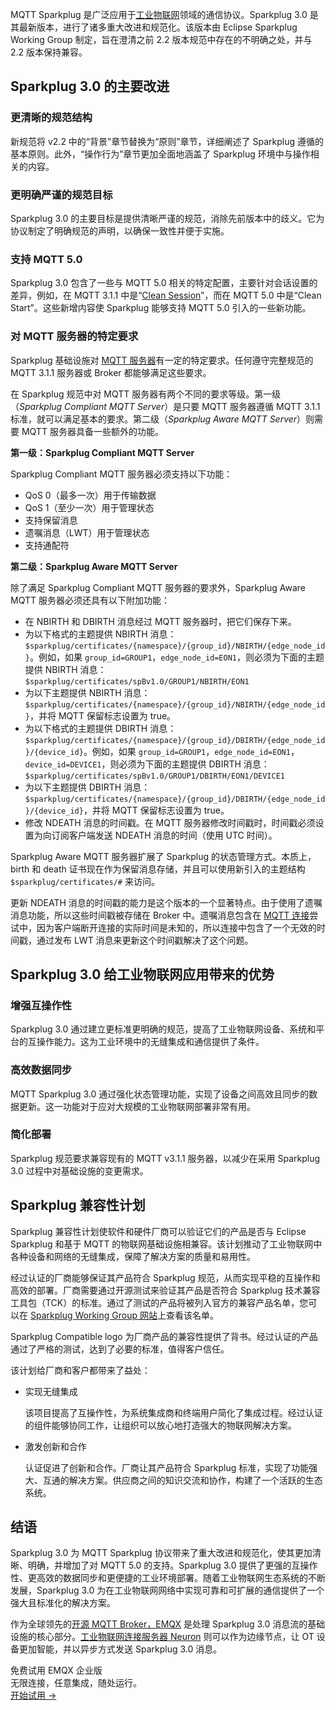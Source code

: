 MQTT Sparkplug 是广泛应用于[工业物联网](https://www.emqx.com/zh/blog/iiot-explained-examples-technologies-benefits-and-challenges)领域的通信协议。Sparkplug 3.0 是其最新版本，进行了诸多重大改进和规范化。该版本由 Eclipse Sparkplug Working Group 制定，旨在澄清之前 2.2 版本规范中存在的不明确之处，并与 2.2 版本保持兼容。

## **Sparkplug 3.0 的主要改进**

### 更清晰的规范结构

新规范将 v2.2 中的“背景”章节替换为“原则”章节，详细阐述了 Sparkplug 遵循的基本原则。此外，“操作行为”章节更加全面地涵盖了 Sparkplug 环境中与操作相关的内容。

### 更明确严谨的规范目标

Sparkplug 3.0 的主要目标是提供清晰严谨的规范，消除先前版本中的歧义。它为协议制定了明确规范的声明，以确保一致性并便于实施。

### 支持 MQTT 5.0

Sparkplug 3.0 包含了一些与 MQTT 5.0 相关的特定配置，主要针对会话设置的差异，例如，在 MQTT 3.1.1 中是“[Clean Session](https://www.emqx.com/zh/blog/mqtt-session)”，而在 MQTT 5.0 中是“Clean Start”。这些新增内容使 Sparkplug 能够支持 MQTT 5.0 引入的一些新功能。

### 对 MQTT 服务器的特定要求

Sparkplug 基础设施对 [MQTT 服务器](https://www.emqx.com/zh/blog/the-ultimate-guide-to-mqtt-broker-comparison)有一定的特定要求。任何遵守完整规范的 MQTT 3.1.1 服务器或 Broker 都能够满足这些要求。

在 Sparkplug 规范中对 MQTT 服务器有两个不同的要求等级。第一级（*Sparkplug Compliant MQTT Server*）是只要 MQTT 服务器遵循 MQTT 3.1.1 标准，就可以满足基本的要求。第二级（*Sparkplug Aware MQTT Server*）则需要 MQTT 服务器具备一些额外的功能。

**第一级：Sparkplug Compliant MQTT Server**

Sparkplug Compliant MQTT 服务器必须支持以下功能：

- QoS 0（最多一次）用于传输数据
- QoS 1（至少一次）用于管理状态
- 支持保留消息
- 遗嘱消息（LWT）用于管理状态
- 支持通配符

**第二级：Sparkplug Aware MQTT Server**

除了满足 Sparkplug Compliant MQTT 服务器的要求外，Sparkplug Aware MQTT 服务器必须还具有以下附加功能：

- 在 NBIRTH 和 DBIRTH 消息经过 MQTT 服务器时，把它们保存下来。
- 为以下格式的主题提供 NBIRTH 消息：`$sparkplug/certificates/{namespace}/{group_id}/NBIRTH/{edge_node_id}`。例如，如果 `group_id=GROUP1`，`edge_node_id=EON1`，则必须为下面的主题提供 NBIRTH 消息：`$sparkplug/certificates/spBv1.0/GROUP1/NBIRTH/EON1`
- 为以下主题提供 NBIRTH 消息：`$sparkplug/certificates/{namespace}/{group_id}/NBIRTH/{edge_node_id}`，并将 MQTT 保留标志设置为 true。
- 为以下格式的主题提供 DBIRTH 消息：`$sparkplug/certificates/{namespace}/{group_id}/DBIRTH/{edge_node_id}/{device_id}`。例如，如果 `group_id=GROUP1`，`edge_node_id=EON1`，`device_id=DEVICE1`，则必须为下面的主题提供 DBIRTH 消息：`$sparkplug/certificates/spBv1.0/GROUP1/DBIRTH/EON1/DEVICE1`
- 为以下主题提供 DBIRTH 消息：`$sparkplug/certificates/{namespace}/{group_id}/DBIRTH/{edge_node_id}/{device_id}`，并将 MQTT 保留标志设置为 true。
- 修改 NDEATH 消息的时间戳。在 MQTT 服务器修改时间戳时，时间戳必须设置为向订阅客户端发送 NDEATH 消息的时间（使用 UTC 时间）。

Sparkplug Aware MQTT 服务器扩展了 Sparkplug 的状态管理方式。本质上，birth 和 death 证书现在作为保留消息存储，并且可以使用新引入的主题结构 `$sparkplug/certificates/#` 来访问。

更新 NDEATH 消息的时间戳的能力是这个版本的一个显著特点。由于使用了遗嘱消息功能，所以这些时间戳被存储在 Broker 中。遗嘱消息包含在 [MQTT 连接](https://www.emqx.com/zh/blog/how-to-set-parameters-when-establishing-an-mqtt-connection)尝试中，因为客户端断开连接的实际时间是未知的，所以连接中包含了一个无效的时间戳，通过发布 LWT 消息来更新这个时间戳解决了这个问题。

## **Sparkplug 3.0 给工业物联网应用带来的优势**

### 增强互操作性

Sparkplug 3.0 通过建立更标准更明确的规范，提高了工业物联网设备、系统和平台的互操作能力。这为工业环境中的无缝集成和通信提供了条件。

### 高效数据同步

MQTT Sparkplug 3.0 通过强化状态管理功能，实现了设备之间高效且同步的数据更新。这一功能对于应对大规模的工业物联网部署非常有用。

### 简化部署

Sparkplug 规范要求兼容现有的 MQTT v3.1.1 服务器，以减少在采用 Sparkplug 3.0 过程中对基础设施的变更需求。

## **Sparkplug 兼容性计划**

Sparkplug 兼容性计划使软件和硬件厂商可以验证它们的产品是否与 Eclipse Sparkplug 和基于 MQTT 的物联网基础设施相兼容。该计划推动了工业物联网中各种设备和网络的无缝集成，保障了解决方案的质量和易用性。

经过认证的厂商能够保证其产品符合 Sparkplug 规范，从而实现平稳的互操作和高效的部署。厂商需要通过开源测试来验证其产品是否符合 Sparkplug 技术兼容工具包（TCK）的标准。通过了测试的产品将被列入官方的兼容产品名单，您可以在 [Sparkplug Working Group 网站](https://www.eclipse.org/org/workinggroups/eclipse_sparkplug_charter.php)上查看该名单。

Sparkplug Compatible logo 为厂商产品的兼容性提供了背书。经过认证的产品通过了严格的测试，达到了必要的标准，值得客户信任。

该计划给厂商和客户都带来了益处：

- 实现无缝集成

  该项目提高了互操作性，为系统集成商和终端用户简化了集成过程。经过认证的组件能够协同工作，让组织可以放心地打造强大的物联网解决方案。

- 激发创新和合作

  认证促进了创新和合作。厂商让其产品符合 Sparkplug 标准，实现了功能强大、互通的解决方案。供应商之间的知识交流和协作，构建了一个活跃的生态系统。

## **结语**

Sparkplug 3.0 为 MQTT Sparkplug 协议带来了重大改进和规范化，使其更加清晰、明确，并增加了对 MQTT 5.0 的支持。Sparkplug 3.0 提供了更强的互操作性、更高效的数据同步和更便捷的工业环境部署。随着工业物联网生态系统的不断发展，Sparkplug 3.0 为在工业物联网网络中实现可靠和可扩展的通信提供了一个强大且标准化的解决方案。

作为全球领先的[开源 MQTT Broker，EMQX](https://www.emqx.io/zh) 是处理 Sparkplug 3.0 消息流的基础设施的核心部分。[工业物联网连接服务器 Neuron](https://neugates.io/zh) 则可以作为边缘节点，让 OT 设备更加智能，并以异步方式发送 Sparkplug 3.0 消息。



<section class="promotion">
    <div>
        免费试用 EMQX 企业版
            <div class="is-size-14 is-text-normal has-text-weight-normal">无限连接，任意集成，随处运行。</div>
    </div>
    <a href="https://www.emqx.com/zh/try?product=enterprise" class="button is-gradient px-5">开始试用 →</a>
</section>
